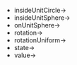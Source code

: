 - insideUnitCircle->
- insideUnitSphere->
- onUnitSphere->
- rotation->
- rotationUniform->
- state->
- value->
